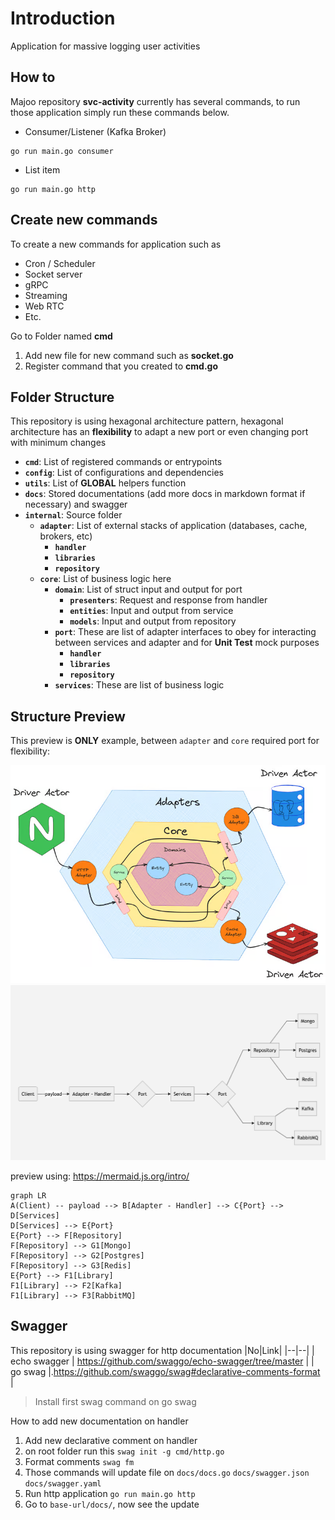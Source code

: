 
# Introduction
Application for massive logging user activities

## How to
Majoo repository **svc-activity** currently has several commands, to run those application simply run these commands below.
- Consumer/Listener (Kafka Broker)
```  
go run main.go consumer  
```  
- List item
```  
go run main.go http  
```  

## Create new commands

To create a new commands for application such as

- Cron / Scheduler
- Socket server
- gRPC
- Streaming
- Web RTC
- Etc.

Go to Folder named **cmd**

1. Add new file for new command such as **socket.go**
2. Register command that you created to **cmd.go**

## Folder Structure
This repository is using hexagonal architecture pattern, hexagonal architecture has an **flexibility** to adapt a new port or even changing port with minimum changes

- **`cmd`**: List of registered commands or entrypoints
- **`config`**: List of configurations and dependencies
- **`utils`**: List of **GLOBAL** helpers function
- **`docs`**: Stored documentations (add more docs in markdown format if necessary) and swagger
- **`internal`**: Source folder
    - **`adapter`**: List of external stacks of application (databases, cache, brokers, etc)
        - **`handler`**
        - **`libraries`**
        - **`repository`**
    - **`core`**: List of business logic here
        - **`domain`**: List of struct input and output for port
            - **`presenters`**: Request and response from handler
            - **`entities`**: Input and output from service
            - **`models`**: Input and output from repository
        - **`port`**: These are list of adapter interfaces to obey for interacting between services and adapter and for **Unit Test** mock purposes
            - **`handler`**
            - **`libraries`**
            - **`repository`**
        - **`services`**: These are list of business logic


## Structure Preview
This preview is **ONLY**  example, between `adapter` and `core` required port for flexibility:

![hexa architecture](docs/images/hexa.png)
![hexa diagram](docs/images/hexa-uml.png)

preview using: https://mermaid.js.org/intro/
```mermaid  
graph LR  
A(Client) -- payload --> B[Adapter - Handler] --> C{Port} --> D[Services]
D[Services] --> E{Port}
E{Port} --> F[Repository]
F[Repository] --> G1[Mongo]
F[Repository] --> G2[Postgres]
F[Repository] --> G3[Redis]
E{Port} --> F1[Library]
F1[Library] --> F2[Kafka]
F1[Library] --> F3[RabbitMQ]
```

## Swagger

This repository is using swagger for http documentation
|No|Link|
|--|--|
| echo swagger | https://github.com/swaggo/echo-swagger/tree/master |
| go swag |.https://github.com/swaggo/swag#declarative-comments-format |

> Install first swag command on go swag

How to add new documentation on handler

1. Add new declarative comment on handler
2. on root folder run this `swag init -g cmd/http.go`
3. Format comments `swag fm`
4. Those commands will update file on `docs/docs.go` `docs/swagger.json` `docs/swagger.yaml`
5. Run http application `go run main.go http`
6. Go to `base-url/docs/`, now see the update
